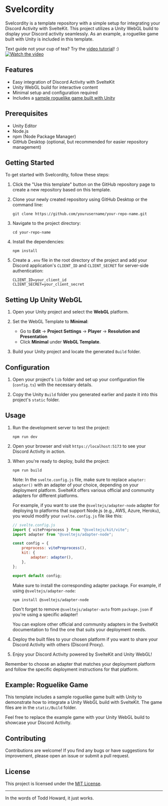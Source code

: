 # Svelcordity

Svelcordity is a template repository with a simple setup for integrating your Discord Activity with SvelteKit. This project utilizes a Unity WebGL build to display your Discord activity seamlessly. As an example, a roguelike game built with Unity is included in this template.

Text guide not your cup of tea? Try the [video tutorial](https://www.youtube.com/watch?v=HLRsdLQW4y4)! :)  
[![Watch the video](https://img.youtube.com/vi/HLRsdLQW4y4/hqdefault.jpg)](https://www.youtube.com/watch?v=HLRsdLQW4y4)

## Features

-   Easy integration of Discord Activity with SvelteKit
-   Unity WebGL build for interactive content
-   Minimal setup and configuration required
-   Includes a [sample roguelike game built with Unity](https://github.com/Chizaruu/Unity-RL-Tutorial)

## Prerequisites

-   Unity Editor
-   Node.js
-   npm (Node Package Manager)
-   GitHub Desktop (optional, but recommended for easier repository management)

## Getting Started

To get started with Svelcordity, follow these steps:

1. Click the "Use this template" button on the GitHub repository page to create a new repository based on this template.

2. Clone your newly created repository using GitHub Desktop or the command line:

    ```
    git clone https://github.com/yourusername/your-repo-name.git
    ```

3. Navigate to the project directory:

    ```
    cd your-repo-name
    ```

4. Install the dependencies:

    ```
    npm install
    ```

5. Create a `.env` file in the root directory of the project and add your Discord application's `CLIENT_ID` and `CLIENT_SECRET` for server-side authentication:
    ```
    CLIENT_ID=your_client_id
    CLIENT_SECRET=your_client_secret
    ```

## Setting Up Unity WebGL

1. Open your Unity project and select the **WebGL** platform.

2. Set the WebGL Template to **Minimal**:

    - Go to **Edit** -> **Project Settings** -> **Player** -> **Resolution and Presentation**
    - Click **Minimal** under **WebGL Template**.

3. Build your Unity project and locate the generated `Build` folder.

## Configuration

1. Open your project's `lib` folder and set up your configuration file (`config.ts`) with the necessary details.

2. Copy the Unity `Build` folder you generated earlier and paste it into this project's `static` folder.

## Usage

1. Run the development server to test the project:

    ```
    npm run dev
    ```

2. Open your browser and visit `https://localhost:5173` to see your Discord Activity in action.

3. When you're ready to deploy, build the project:

    ```
    npm run build
    ```

    Note: In the `svelte.config.js` file, make sure to replace `adapter: adapter()` with an adapter of your choice, depending on your deployment platform. SvelteKit offers various official and community adapters for different platforms.

    For example, if you want to use the `@sveltejs/adapter-node` adapter for deploying to platforms that support Node.js (e.g., AWS, Azure, Heroku), you would modify your `svelte.config.js` file like this:

    ```js
    // svelte.config.js
    import { vitePreprocess } from "@sveltejs/kit/vite";
    import adapter from "@sveltejs/adapter-node";

    const config = {
        preprocess: vitePreprocess(),
        kit: {
            adapter: adapter(),
        },
    };

    export default config;
    ```

    Make sure to install the corresponding adapter package. For example, if using `@sveltejs/adapter-node`:

    ```
    npm install @sveltejs/adapter-node
    ```

    Don't forget to remove `@sveltejs/adapter-auto` from `package.json` if you're using a specific adapter!

    You can explore other official and community adapters in the SvelteKit documentation to find the one that suits your deployment needs.

4. Deploy the built files to your chosen platform if you want to share your Discord Activity with others (Discord Proxy).

5. Enjoy your Discord Activity powered by SvelteKit and Unity WebGL!

Remember to choose an adapter that matches your deployment platform and follow the specific deployment instructions for that platform.

## Example: Roguelike Game

This template includes a sample roguelike game built with Unity to demonstrate how to integrate a Unity WebGL build with SvelteKit. The game files are in the `static/Build` folder.

Feel free to replace the example game with your Unity WebGL build to showcase your Discord Activity.

## Contributing

Contributions are welcome! If you find any bugs or have suggestions for improvement, please open an issue or submit a pull request.

## License

This project is licensed under the [MIT License](LICENSE).

---

In the words of Todd Howard, it just works.
